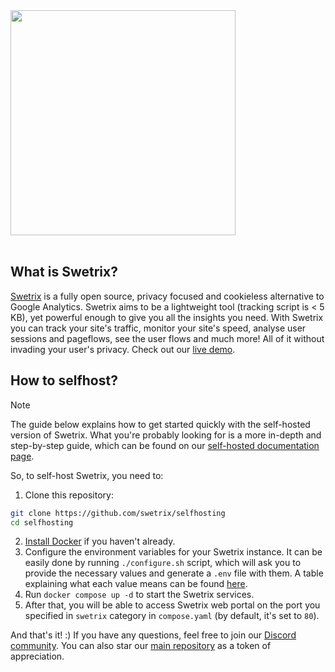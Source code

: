 <picture>
  <source media="(prefers-color-scheme: dark)" srcset="https://swetrix.com/assets/logo_white.png">
  <img alt="" src="https://swetrix.com/assets/logo_blue.png" width="360">
</picture>
<br /><br />

## What is Swetrix?

[Swetrix](https://swetrix.com) is a fully open source, privacy focused and cookieless alternative to Google Analytics. Swetrix aims to be a lightweight tool (tracking script is < 5 KB), yet powerful enough to give you all the insights you need. With Swetrix you can track your site's traffic, monitor your site's speed, analyse user sessions and pageflows, see the user flows and much more! All of it without invading your user's privacy. Check out our [live demo](https://swetrix.com/projects/STEzHcB1rALV).

## How to selfhost?

> [!NOTE]
> The guide below explains how to get started quickly with the self-hosted version of Swetrix. What you're probably looking for is a more in-depth and step-by-step guide, which can be found on our [self-hosted documentation page](https://docs.swetrix.com/selfhosting/how-to).

So, to self-host Swetrix, you need to:
1. Clone this repository:
```bash
git clone https://github.com/swetrix/selfhosting
cd selfhosting
```
2. [Install Docker](https://www.digitalocean.com/community/tutorials/how-to-install-and-use-docker-on-ubuntu-20-04?ref=swetrix.com) if you haven't already.
3. Configure the environment variables for your Swetrix instance. It can be easily done by running `./configure.sh` script, which will ask you to provide the necessary values and generate a `.env` file with them. A table explaining what each value means can be found [here](https://docs.swetrix.com/selfhosting/configuring).
4. Run `docker compose up -d` to start the Swetrix services.
5. After that, you will be able to access Swetrix web portal on the port you specified in `swetrix` category in `compose.yaml` (by default, it's set to `80`).

And that's it! :) If you have any questions, feel free to join our [Discord community](https://discord.gg/ZVK8Tw2E8j). You can also star our [main repository](https://github.com/Swetrix/swetrix) as a token of appreciation.
